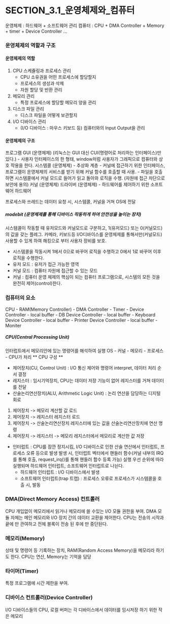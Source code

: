 # SECTION_3.1_운영체제와_컴퓨터
운영체제 : 하드웨어 + 소프트웨어 관리
컴퓨터 : CPU + DMA Controller + Memory + timer + Device Controller ...

### 운영체제의 역할과 구조

#### 운영체제의 역할
1) CPU 스케쥴링과 프로세스 관리
    - CPU 소유권을 어떤 프로세스에 할당할지
    - 프로세스의 생성과 삭제
    - 자원 할당 및 반환 관리
2) 메모리 관리
    - 특정 프로세스에 할당할 메모리 양을 관리
3) 디스크 파일 관리
    - 디스크 파일을 어떻게 보관할지
4) I/O 디바이스 관리
    - (I/O 디바이스 : 마우스 키보드 등) 컴퓨터와의 Input Output을 관리

#### 운영체제의 구조
프로그램
GUI         (운영체제) (리눅스는 GUI 대신 CUI(명령어로 처리하는 인터페이스)만 있다.)
    - 사용자 인터페이스의 한 형태, window처럼 사용자가 그래픽으로 컴퓨터와 상호 작용을 한다.
시스템콜    (운영체제)
    - 추상화 계층
    - 커널에 접근하기 위한 인터페이스, 프로그램이 운영체제의 서비스를 받기 위해 커널 함수를 호출할 때 사용.
    - 파일을 호출하면 시스템콜에서 커널 모드로 들어가 읽고 돌아와 로직을 수행. (자원에 접근 차단으로 보안에 용의)
커널        (운영체제)
드라이버    (운영체제)
    - 하드웨어를 제어하기 위한 소프트웨어
하드웨어

프로세스와 쓰레드는 데이터 요청 시, 시스템콜, 커널을 거쳐 OS에 전달

##### modebit (운영체제를 통해 디바이스 작동하게 하여 안전성을 높이는 장치)
시스템콜이 작동할 때 유저모드와 커널모드로 구분하고, 1(유저모드) 또는 0(커널모드)의 값을 갖는 플레그. 
카메라, 키보드등 I/O디바이스를 운영체제를 통해서만(커널모드) 사용할 수 있게 하여 해킹으로 부터 사용자 장비를 보호.
- 시스템콜을 작동시켜 1에서 0으로 바꾸어 로직을 수행하고 0에서 1로 바꾸어 이후 로직을 수행한다.
- 유저 모드 : 유저가 접근 가능한 영역
- 커널 모드 : 컴퓨터 자원에 접근할 수 있는 모드
- 커널      : 컴퓨터 운영 체제의 핵심이 되는 컴퓨터 프로그램으로, 시스템의 모든 것을 완전히 제어(control)한다. 

### 컴퓨터의 요소

CPU - RAM(Memory Controller) - DMA Controller - Timer - Device Controller - local buffer - DB
                                                        Device Controller - local buffer - Keyboard
                                                        Device Controller - local buffer - Printer
                                                        Device Controller - local buffer - Moniter

##### CPU(Central Processing Unit)
인터럽트에서 메모리안에 있는 명령어를 해석하여 실행
OS - 커널 - 메모리 - 프로세스 - CPU가 처리
** CPU 구성 **
- 제어장치(CU, Control Unit) : I/O 통신 제어와 명령어 interpret, 데이터 처리 순서 결정
- 레지스터 : 임시기억장치, CPU는 데이터 저장 기능이 없어 레지스터를 거쳐 데이터를 전달
- 산술논리연산장치(ALU, Arithmetic Logic Unit) : 논리 연산을 담당하는 디지털 회로
1) 제어장치 -> 메모리                   계산할 값 로드
2) 제어장치 -> 레지스터                 레지스터 로드
3) 제어장치 -> 산술논리연산장치         레지스터에 있는 값을 산술논리연산장치에 연산 명령
4) 제어장치 -> 레지스터 -> 메모리       레지스터에서 메모리로 계산한 값 저장
- 인터럽트 : CPU를 잠깐 정지시킴, I/O 디바이스로 인한 산술 연산에서 인터럽트, 프로세스 오류 등으로 발생
    발생 시, 인터럽트 벡터에서 핸들러 함수(커널 내부의 IRQ를 통해 호출, request_irq()를 통해 핸들러 함수 등록 가능) 실행
    우선 순위에 따라 실행되며 하드웨어 인터럽트, 소프트웨어 인터럽트로 나뉜다.
    - 하드웨어 인터럽트 : I/O 디바이스에서 발생
    - 소프트웨어 인터럽트(trap 트랩) : 프로세스 오류로 프로세스가 시스템콜을 호출 시, 발동

### DMA(Direct Memory Access) 컨트롤러
CPU 개입없이 메모리에서 읽거나 메모리에 쓸 수있는 I/O 모듈 권한을 부여.
DMA 모듈 자체는 메인 메모리와 I/O 장치 간의 데이터 교환을 제어한다.
CPU는 전송의 시작과 끝에 만 관여하고 전체 블록이 전송 된 후에 만 중단된다.

### 메모리(Memory)
상태 및 명령어 등 기록하는 장치, RAM(Random Access Memory)을 메모리라 하기도 한다.
CPU는 연산, Memory는 기억을 담당

### 타이머(Timer)
특정 프로그램에 시간 제한을 부여.

### 디바이스 컨트롤러(Device Controller)
I/O 디바이스들의 CPU, 로컬 버퍼는 각 디바이스에서 데이터를 임시저장 하기 위한 작은 메모리